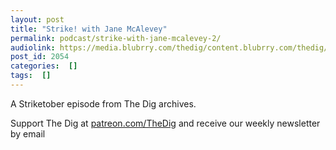 ```yaml
---
layout: post
title: "Strike! with Jane McAlevey"
permalink: podcast/strike-with-jane-mcalevey-2/
audiolink: https://media.blubrry.com/thedig/content.blubrry.com/thedig/The_Dig-EP_328-McAlevey.mp3
post_id: 2054
categories:  []
tags:  []
---
```


A Striketober episode from The Dig archives.

Support The Dig at [patreon.com/TheDig](patreon.com/TheDig) and receive our weekly newsletter by email
